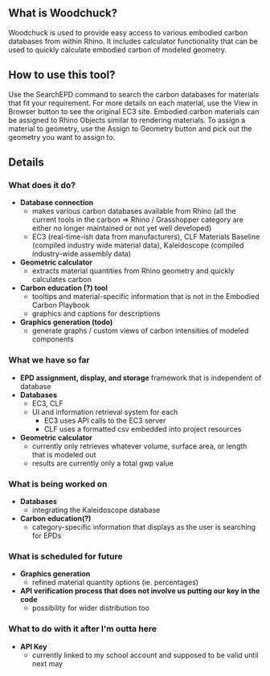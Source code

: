 ## What is Woodchuck?

Woodchuck is used to provide easy access to various embodied carbon databases from within Rhino. It includes calculator functionality that can be used to quickly calculate embodied carbon of modeled geometry.

## How to use this tool?

Use the SearchEPD command to search the carbon databases for materials that fit your requirement. For more details on each material, use the View in Browser button to see the original EC3 site. Embodied carbon materials can be assigned to Rhino Objects similar to rendering materials. To assign a material to geometry, use the Assign to Geometry button and pick out the geometry you want to assign to.

## Details

### What does it do?
- __Database connection__
  - makes various carbon databases available from Rhino (all the current tools in the carbon => Rhino / Grasshopper category are either no longer maintained or not yet well developed)
  - EC3 (real-time-ish data from manufacturers), CLF Materials Baseline (compiled industry wide material data), Kaleidoscope (compiled industry-wide assembly data)
- __Geometric calculator__
  - extracts material quantities from Rhino geometry and quickly calculates carbon
- __Carbon education (?) tool__
  - tooltips and material-specific information that is not in the Embodied Carbon Playbook
  - graphics and captions for descriptions
- __Graphics generation (todo)__
  - generate graphs / custom views of carbon intensities of modeled components

### What we have so far
- __EPD assignment, display, and storage__ framework that is independent of database
- __Databases__
  - EC3, CLF
  - UI and information retrieval system for each
    - EC3 uses API calls to the EC3 server
    - CLF uses a formatted csv embedded into project resources
- __Geometric calculator__
  - currently only retrieves whatever volume, surface area, or length that is modeled out
  - results are currently only a total gwp value

### What is being worked on
- __Databases__
  - integrating the Kaleidoscope database
- __Carbon education(?)__
  - category-specific information that displays as the user is searching for EPDs

### What is scheduled for future
- __Graphics generation__
  - refined material quantity options (ie. percentages)
- __API verification process that does not involve us putting our key in the code__
  - possibility for wider distribution too

### What to do with it after I'm outta here
- __API Key__
  - currently linked to my school account and supposed to be valid until next may
